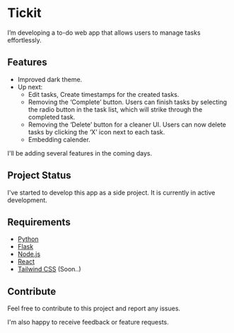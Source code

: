 # Tickit

I’m developing a to-do web app that allows users to manage tasks effortlessly. 

## Features

* Improved dark theme.
* Up next:
     * Edit tasks, Create timestamps for the created tasks.
     * Removing the ‘Complete’ button. Users can finish tasks by selecting the radio button in the task list, which will strike through the completed task.
     * Removing the ‘Delete’ button for a cleaner UI. Users can now delete tasks by clicking the ‘X’ icon next to each task.
     * Embedding calender.

I'll be adding several features in the coming days.

## Project Status

I've started to develop this app as a side project. It is currently in active development.  

## Requirements
- [Python](https://www.python.org/downloads/)
- [Flask](https://flask.palletsprojects.com/en/stable/installation/)
- [Node.js](https://nodejs.org/en/download)
- [React](https://react.dev/learn/installation)
- [Tailwind CSS](https://tailwindcss.com/docs/installation/using-vite) (Soon..)
  

## Contribute

Feel free to contribute to this project and report any issues.

I'm also happy to receive feedback or feature requests.
